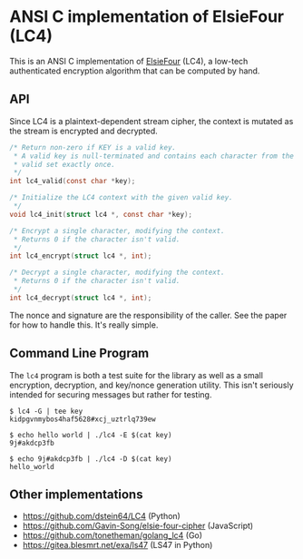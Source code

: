# ANSI C implementation of ElsieFour (LC4)

This is an ANSI C implementation of [ElsieFour][pdf] (LC4), a low-tech
authenticated encryption algorithm that can be computed by hand.

## API

Since LC4 is a plaintext-dependent stream cipher, the context is mutated
as the stream is encrypted and decrypted.

```c
/* Return non-zero if KEY is a valid key.
 * A valid key is null-terminated and contains each character from the
 * valid set exactly once.
 */
int lc4_valid(const char *key);

/* Initialize the LC4 context with the given valid key.
 */
void lc4_init(struct lc4 *, const char *key);

/* Encrypt a single character, modifying the context.
 * Returns 0 if the character isn't valid.
 */
int lc4_encrypt(struct lc4 *, int);

/* Decrypt a single character, modifying the context.
 * Returns 0 if the character isn't valid.
 */
int lc4_decrypt(struct lc4 *, int);
```

The nonce and signature are the responsibility of the caller. See the
paper for how to handle this. It's really simple.

## Command Line Program

The `lc4` program is both a test suite for the library as well as a
small encryption, decryption, and key/nonce generation utility. This
isn't seriously intended for securing messages but rather for testing.

    $ lc4 -G | tee key
    kidpgvnmybos4haf5628#xcj_uztrlq739ew

    $ echo hello world | ./lc4 -E $(cat key)
    9j#akdcp3fb

    $ echo 9j#akdcp3fb | ./lc4 -D $(cat key)
    hello_world

## Other implementations

* <https://github.com/dstein64/LC4> (Python)
* <https://github.com/Gavin-Song/elsie-four-cipher> (JavaScript)
* <https://github.com/tonetheman/golang_lc4> (Go)
* <https://gitea.blesmrt.net/exa/ls47> (LS47 in Python)

[pdf]: https://eprint.iacr.org/2017/339.pdf
